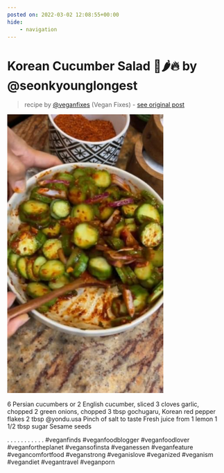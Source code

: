 ```yaml
---
posted on: 2022-03-02 12:08:55+00:00
hide:
    - navigation
---
```


# Korean Cucumber Salad 🥒🌶🔥 by @seonkyounglongest  

> recipe by [@veganfixes](https://www.instagram.com/veganfixes/) 
(Vegan Fixes) - [see original post](https://instagram.com/p/CamdODbJO7u)

![](../img/veganfixes_02-03-2022_1203.png)


6 Persian cucumbers or 2 English cucumber, sliced 3 cloves garlic, chopped
2 green onions, chopped 3 tbsp gochugaru, Korean red pepper flakes 2 tbsp @yondu.usa 
Pinch of salt to taste
Fresh juice from 1 lemon
1 1/2 tbsp sugar
Sesame seeds

.
.
.
.
.
.
.
.
.
.
.
\#veganfinds \#veganfoodblogger \#veganfoodlover \#veganfortheplanet \#vegansofinsta \#veganessen \#veganfeature \#vegancomfortfood \#veganstrong \#veganislove \#veganized \#veganism \#vegandiet \#vegantravel \#veganporn 
